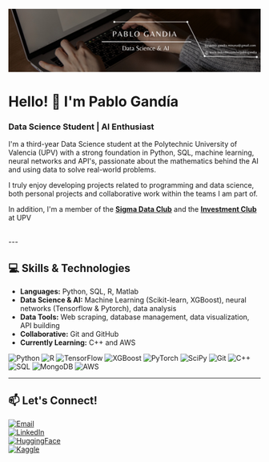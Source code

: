 <p align="center">
  <img src="github.png" alt="Banner">
</p>

# Hello! 👋 I'm Pablo Gandía

### Data Science Student | AI Enthusiast

I'm a third-year Data Science student at the Polytechnic University of Valencia (UPV) with a strong foundation in Python, SQL, machine learning, neural networks and API's, passionate about the mathematics behind the AI and using data to solve real-world problems.

I truly enjoy developing projects related to programming and data science, both personal projects and collaborative work within the teams I am part of.

In addition, I'm a member of the [**Sigma Data Club**](https://www.linkedin.com/company/sigma-data-club-upv/posts/?feedView=all) and the [**Investment Club**](https://www.linkedin.com/company/upv-investment-club/posts/?feedView=all) at UPV

<br>
---

## 💻 Skills & Technologies

- **Languages:** Python, SQL, R, Matlab
- **Data Science & AI:** Machine Learning (Scikit-learn, XGBoost), neural networks (Tensorflow & Pytorch), data analysis
- **Data Tools:** Web scraping, database management, data visualization, API building
- **Collaborative:** Git and GitHub
- **Currently Learning:** C++ and AWS

<p align="left">
  <!-- Python -->
  <img src="https://img.shields.io/badge/Python-3776AB?style=flat&logo=python&logoColor=white" alt="Python"/>

  <!-- R -->
  <img src="https://img.shields.io/badge/R-276DC3?style=flat&logo=r&logoColor=white" alt="R"/>

  <!-- TensorFlow -->
  <img src="https://img.shields.io/badge/TensorFlow-FF6F00?style=flat&logo=tensorflow&logoColor=white" alt="TensorFlow"/>

  <!-- XGBoost -->
  <img src="https://img.shields.io/badge/XGBoost-3A6E4F?style=flat&logo=xgboost&logoColor=white" alt="XGBoost"/>

  <!-- PyTorch -->
  <img src="https://img.shields.io/badge/PyTorch-EE4C2C?style=flat&logo=pytorch&logoColor=white" alt="PyTorch"/>

  <!-- SciPy -->
  <img src="https://img.shields.io/badge/SciPy-8C4DFF?style=flat&logo=scipy&logoColor=white" alt="SciPy"/>
  
  <!-- Git -->
  <img src="https://img.shields.io/badge/Git-F05032?style=flat&logo=git&logoColor=white" alt="Git"/>
  
  <!-- C++ -->
  <img src="https://img.shields.io/badge/C%2B%2B-00599C?style=flat&logo=c%2B%2B&logoColor=white" alt="C++"/>
  
  <!-- SQL -->
  <img src="https://img.shields.io/badge/SQL-4479A1?style=flat&logo=postgresql&logoColor=white" alt="SQL"/>

  <!-- MongoDB -->
  <img src="https://img.shields.io/badge/MongoDB-47A248?style=flat&logo=mongodb&logoColor=white" alt="MongoDB"/>

  <!-- AWS -->
  <img src="https://img.shields.io/badge/AWS-232F3E?style=flat&logo=amazon-aws&logoColor=FF9900" alt="AWS"/>
</p>


---


## 📫 Let's Connect!

[![Email](https://img.shields.io/badge/Email-pablo.gandia.minana%40gmail.com-D14836?style=for-the-badge&logo=gmail&logoColor=white&logoWidth=40)](mailto:pablo.gandia.minana@gmail.com)  
[![LinkedIn](https://img.shields.io/badge/LinkedIn-Pablo%20Gandía-0A66C2?style=for-the-badge&logo=linkedin&logoColor=white&logoWidth=40)](https://www.linkedin.com/in/pablogandia)  
[![HuggingFace](https://img.shields.io/badge/HuggingFace-gandpablo-FFD21E?style=for-the-badge&logo=huggingface&logoColor=black&logoWidth=40)](https://huggingface.co/gandpablo)  
[![Kaggle](https://img.shields.io/badge/Kaggle-gandpablo-20BEFF?style=for-the-badge&logo=kaggle&logoColor=white&logoWidth=40)](https://www.kaggle.com/gandpablo)






